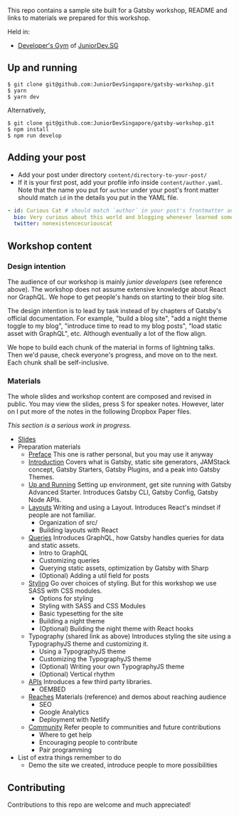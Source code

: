 This repo contains a sample site built for a Gatsby workshop, README and links to materials we prepared for this workshop.

Held in:

- [Developer's Gym](https://www.meetup.com/Junior-Developers-Singapore/events/260595440/) of [JuniorDev.SG](http://juniordev.sg/)

## Up and running

```shell
$ git clone git@github.com:JuniorDevSingapore/gatsby-workshop.git
$ yarn
$ yarn dev
```

Alternatively,

```shell
$ git clone git@github.com:JuniorDevSingapore/gatsby-workshop.git
$ npm install
$ npm run develop
```

## Adding your post

- Add your post under directory `content/directory-to-your-post/`
- If it is your first post, add your profile info inside `content/author.yaml`. Note that the name you put for `author` under your post's front matter should match `id` in the details you put in the YAML file.

```yaml
- id: Curious Cat # should match `author` in your post's frontmatter author
  bio: Very curious about this world and blogging whenever learned something new
  twitter: nonexistencecuriouscat
```

## Workshop content

### Design intention

The audience of our workshop is mainly _junior developers_ (see reference above). The workshop does not assume extensive knowledge about React nor GraphQL. We hope to get people's hands on starting to their blog site.

The design intention is to lead by task instead of by chapters of Gatsby's official documentation. For example, "build a blog site", "add a night theme toggle to my blog", "introduce time to read to my blog posts", "load static asset with GraphQL", etc. Although eventually a lot of the flow align.

We hope to build each chunk of the material in forms of lightning talks. Then we'd pause, check everyone's progress, and move on to the next. Each chunk shall be self-inclusive.

### Materials

The whole slides and workshop content are composed and revised in public. You may view the slides, press S for speaker notes. However, later on I put more of the notes in the following Dropbox Paper files.

_This section is a serious work in progress._

- [Slides](https://speak.wgao19.cc/slides/1904-gatsby-developers-gym/)
- Preparation materials
  - [Preface](./docs/0-preface.md) This one is rather personal, but you may use it anyway
  - [Introduction](https://paper.dropbox.com/doc/1-Intro-lKrNqMpV6PTg3nkfxM54K) Covers what is Gatsby, static site generators, JAMStack concept, Gatsby Starters, Gatsby Plugins, and a peak into Gatsby Themes.
  - [Up and Running](https://paper.dropbox.com/doc/2-Up-and-Running-oLi0QWOcOZWE4oFDfZaO3) Setting up environment, get site running with Gatsby Advanced Starter. Introduces Gatsby CLI, Gatsby Config, Gatsby Node APIs.
  - [Layouts](https://paper.dropbox.com/doc/3-Layouts-BEGMcrHWBK2gWH2yXKOHT) Writing and using a Layout. Introduces React's mindset if people are not familiar.
    - Organization of src/
    - Building layouts with React
  - [Queries](https://paper.dropbox.com/doc/5-Source-Plugins-Querying-Data--Ab2fVQd~_Ie8YArFDfchk2tNAg-ForaftoXNcolI1GJT7qCR) Introduces GraphQL, how Gatsby handles queries for data and static assets.
    - Intro to GraphQL
    - Customizing queries
    - Querying static assets, optimization by Gatsby with Sharp
    - (Optional) Adding a util field for posts
  - [Styling](https://paper.dropbox.com/doc/6-Styling-EsJA2ivqkXpQK1nAnIpbj) Go over choices of styling. But for this workshop we use SASS with CSS modules.
    - Options for styling
    - Styling with SASS and CSS Modules
    - Basic typesetting for the site
    - Building a night theme
    - (Optional) Building the night theme with React hooks
  - Typography (shared link as above) Introduces styling the site using a TypographyJS theme and customizing it.
    - Using a TypographyJS theme
    - Customizing the TypographyJS theme
    - (Optional) Writing your own TypographyJS theme
    - (Optional) Vertical rhythm
  - [APIs](https://paper.dropbox.com/doc/7-Plugging-In-Third-Party-Services--Ab3uzISdkbt3IL5uKNbVg2b2Ag-4m0smdgjiMo2ds4HleEFR) Introduces a few third party libraries.
    - OEMBED
  - [Reaches](https://paper.dropbox.com/doc/8-Reaches--Ab1A0DzsH_I6go1RBBS~oLgDAg-TPVbRpQw4Wzc3RnwntnEx) Materials (reference) and demos about reaching audience
    - SEO
    - Google Analytics
    - Deployment with Netlify
  - [Community](https://paper.dropbox.com/doc/9-Beyond-uS1naclfctO26V0ICpwyE) Refer people to communities and future contributions
    - Where to get help
    - Encouraging people to contribute
    - Pair programming
- List of extra things remember to do
  - Demo the site we created, introduce people to more possibilities

## Contributing

Contributions to this repo are welcome and much appreciated!
